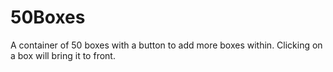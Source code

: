 # 50Boxes
A container of 50 boxes with a button to add more boxes within. Clicking on a box will bring it to front.
